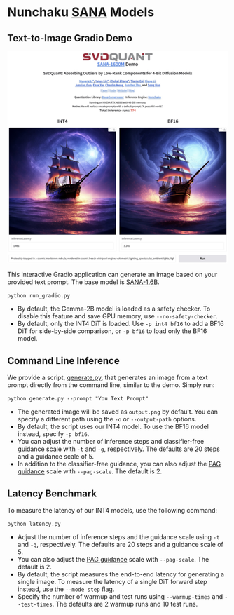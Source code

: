 # Nunchaku [SANA](https://nvlabs.github.io/Sana/) Models

## Text-to-Image Gradio Demo

![demo](./assets/demo.jpg)

This interactive Gradio application can generate an image based on your provided text prompt. The base model is [SANA-1.6B](https://huggingface.co/Efficient-Large-Model/Sana_1600M_1024px_BF16_diffusers).

```shell
python run_gradio.py
```

* By default, the Gemma-2B model is loaded as a safety checker. To disable this feature and save GPU memory, use `--no-safety-checker`.
* By default, only the INT4 DiT is loaded. Use `-p int4 bf16` to add a BF16 DiT for side-by-side comparison, or `-p bf16` to load only the BF16 model.

## Command Line Inference

We provide a script, [generate.py](generate.py), that generates an image from a text prompt directly from the command line, similar to the demo. Simply run:

```shell
python generate.py --prompt "You Text Prompt"
```

* The generated image will be saved as `output.png` by default. You can specify a different path using the `-o` or `--output-path` options.
* By default, the script uses our INT4 model. To use the BF16 model instead, specify `-p bf16`.
* You can adjust the number of inference steps and classifier-free guidance scale with `-t` and `-g`, respectively. The defaults are 20 steps and a guidance scale of 5.
* In addition to the classifier-free guidance, you can also adjust the [PAG guidance](https://arxiv.org/abs/2403.17377) scale with `--pag-scale`. The default is 2.

## Latency Benchmark

To measure the latency of our INT4 models, use the following command:

```shell
python latency.py
```

* Adjust the number of inference steps and the guidance scale using `-t` and `-g`, respectively. The defaults are 20 steps and a guidance scale of 5.
* You can also adjust the [PAG guidance](https://arxiv.org/abs/2403.17377) scale with `--pag-scale`. The default is 2.
* By default, the script measures the end-to-end latency for generating a single image. To measure the latency of a single DiT forward step instead, use the `--mode step` flag.
* Specify the number of warmup and test runs using `--warmup-times` and `--test-times`. The defaults are 2 warmup runs and 10 test runs.